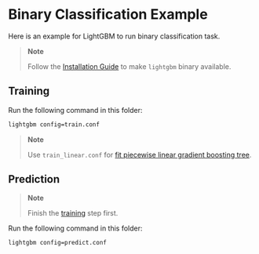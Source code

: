 Binary Classification Example
=============================

Here is an example for LightGBM to run binary classification task.

> **Note**
>
> Follow the [Installation Guide](https://lightgbm.readthedocs.io/en/latest/Installation-Guide.html) to make `lightgbm` binary available.

Training
--------

Run the following command in this folder:

```bash
lightgbm config=train.conf
```

> **Note**
>
> Use `train_linear.conf` for [fit piecewise linear gradient boosting tree](https://lightgbm.readthedocs.io/en/latest/Parameters.html#linear_tree).

Prediction
----------

> **Note**
>
> Finish the [training](#training) step first.

Run the following command in this folder:

```bash
lightgbm config=predict.conf
```
